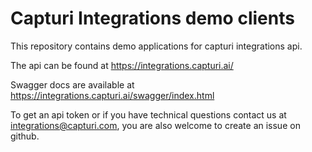 # Capturi Integrations demo clients

This repository contains demo applications for capturi integrations api. 

The api can be found at https://integrations.capturi.ai/

Swagger docs are available at  https://integrations.capturi.ai/swagger/index.html

To get an api token or if you have technical questions contact us at integrations@capturi.com, you are also welcome to create an issue on github.
